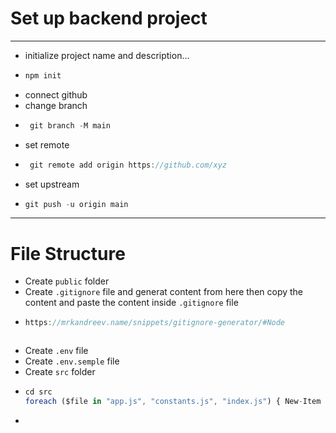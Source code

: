 # Set up backend project
---
- initialize project name and description...
- ```javascript
  npm init
  ```
- connect github
- change branch
- ```javascript
   git branch -M main
  ```
- set remote
- ```javascript
   git remote add origin https://github.com/xyz
  ```
- set upstream
- ```javascript
  git push -u origin main
  ```
---
# File Structure
- Create `public` folder
- Create `.gitignore` file and generat content from here then copy the content and paste the content inside `.gitignore` file 
- ```javascript
  https://mrkandreev.name/snippets/gitignore-generator/#Node
  ```
  ```javascript
  
  ```
- Create `.env` file
- Create `.env.semple` file
- Create `src` folder
- ```javascript
  cd src
  foreach ($file in "app.js", "constants.js", "index.js") { New-Item $file -ItemType File }
  ```
- 
  
